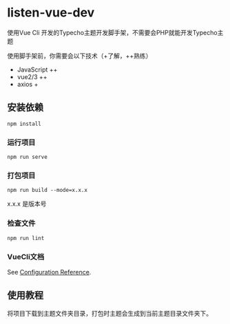 # listen-vue-dev

使用Vue Cli 开发的Typecho主题开发脚手架，不需要会PHP就能开发Typecho主题

使用脚手架前，你需要会以下技术（+了解，++熟练）

- JavaScript ++
- vue2/3 ++
- axios +


## 安装依赖
```
npm install
```

### 运行项目
```
npm run serve
```

### 打包项目

```
npm run build --mode=x.x.x
```

x.x.x 是版本号

### 检查文件
```
npm run lint
```

### VueCli文档
See [Configuration Reference](https://cli.vuejs.org/config/).

## 使用教程
将项目下载到主题文件夹目录，打包时主题会生成到当前主题目录文件夹下。
